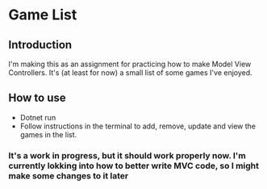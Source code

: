 # Game List

## Introduction

I'm making this as an assignment for practicing how to make Model View Controllers. It's (at least for now) a small list of some games I've enjoyed.

## How to use

- Dotnet run
- Follow instructions in the terminal to add, remove, update and view the games in the list.

### It's a work in progress, but it should work properly now. I'm currently lokking into how to better write MVC code, so I might make some changes to it later
